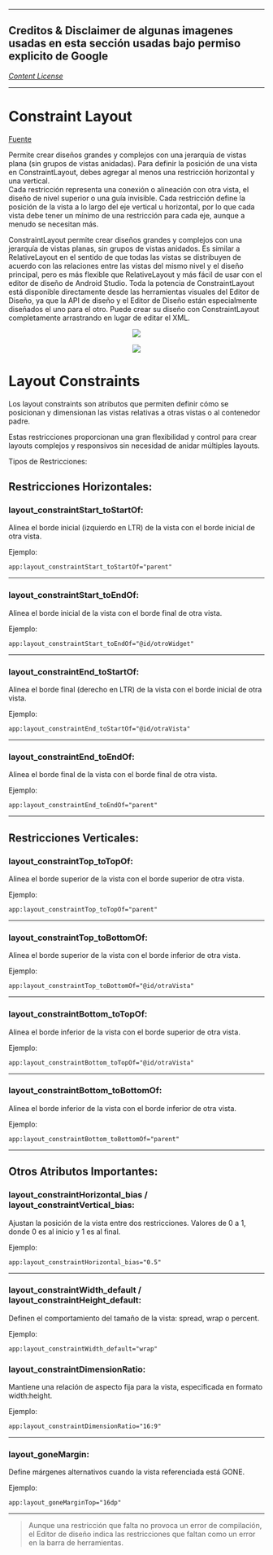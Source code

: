 ____

## Creditos & Disclaimer de algunas imagenes usadas en esta sección usadas bajo permiso explicito de Google 

[*Content License*](https://developer.android.com/license)
___

# Constraint Layout

[Fuente](https://developer.android.com/develop/ui/views/layout/constraint-layout)

Permite crear diseños grandes y complejos con una jerarquía de vistas plana (sin grupos de vistas anidadas). Para definir la 
posición de una vista en ConstraintLayout, debes agregar al menos una restricción horizontal y una vertical.  
Cada restricción representa una conexión o alineación con otra vista, el diseño de nivel superior o una guía invisible. Cada 
restricción define la posición de la vista a lo largo del eje vertical u horizontal, por lo que cada vista debe tener un mínimo de una restricción para cada eje, aunque a menudo se necesitan más.

ConstraintLayout permite crear diseños grandes y complejos con una jerarquía de vistas planas, sin grupos de vistas anidados. Es similar a RelativeLayout en el sentido de que todas las vistas se distribuyen de acuerdo con las relaciones entre las vistas del mismo nivel y el diseño principal, pero es más flexible que RelativeLayout y más fácil de usar con el editor de diseño de Android Studio.
Toda la potencia de ConstraintLayout está disponible directamente desde las herramientas visuales del Editor de Diseño, ya que la API de diseño y el Editor de Diseño están especialmente diseñados el uno para el otro. Puede crear su diseño con ConstraintLayout completamente arrastrando en lugar de editar el XML.

<p align="center">
  <img src="https://developer.android.com/static/training/constraint-layout/images/constraint-fail_2x.png" />
</p>
<p align="center">
  <img src="https://developer.android.com/static/training/constraint-layout/images/constraint-fail-fixed_2x.png" />
</p>

# Layout Constraints

Los layout constraints son atributos que permiten definir cómo se posicionan y dimensionan las vistas relativas a otras vistas o al contenedor padre. 

Estas restricciones proporcionan una gran flexibilidad y control para crear layouts complejos y responsivos sin necesidad de anidar múltiples layouts.

Tipos de Restricciones:

## Restricciones Horizontales:

### layout_constraintStart_toStartOf:

Alinea el borde inicial (izquierdo en LTR) de la vista con el borde inicial de otra vista.

Ejemplo: 

```
app:layout_constraintStart_toStartOf="parent"
```
___

### layout_constraintStart_toEndOf:

Alinea el borde inicial de la vista con el borde final de otra vista.

Ejemplo: 

```
app:layout_constraintStart_toEndOf="@id/otroWidget"
```
___

### layout_constraintEnd_toStartOf:

Alinea el borde final (derecho en LTR) de la vista con el borde inicial de otra vista.

Ejemplo: 

```
app:layout_constraintEnd_toStartOf="@id/otraVista"
```
___

### layout_constraintEnd_toEndOf:

Alinea el borde final de la vista con el borde final de otra vista.

Ejemplo: 

```
app:layout_constraintEnd_toEndOf="parent"
```
___

## Restricciones Verticales:

### layout_constraintTop_toTopOf:

Alinea el borde superior de la vista con el borde superior de otra vista.

Ejemplo: 

```
app:layout_constraintTop_toTopOf="parent"
```

___

### layout_constraintTop_toBottomOf:

Alinea el borde superior de la vista con el borde inferior de otra vista.

Ejemplo: 

```
app:layout_constraintTop_toBottomOf="@id/otraVista"
```
___

### layout_constraintBottom_toTopOf:

Alinea el borde inferior de la vista con el borde superior de otra vista.

Ejemplo: 

```
app:layout_constraintBottom_toTopOf="@id/otraVista"
```
___

### layout_constraintBottom_toBottomOf:

Alinea el borde inferior de la vista con el borde inferior de otra vista.

Ejemplo: 

```
app:layout_constraintBottom_toBottomOf="parent"
```
___

## Otros Atributos Importantes:


### layout_constraintHorizontal_bias / layout_constraintVertical_bias:

Ajustan la posición de la vista entre dos restricciones. Valores de 0 a 1, donde 0 es al inicio y 1 es al final.

Ejemplo: 

```
app:layout_constraintHorizontal_bias="0.5"
```

___

### layout_constraintWidth_default / layout_constraintHeight_default:

Definen el comportamiento del tamaño de la vista: spread, wrap o percent.

Ejemplo: 

```
app:layout_constraintWidth_default="wrap"
```

### layout_constraintDimensionRatio:

Mantiene una relación de aspecto fija para la vista, especificada en formato width:height.

Ejemplo: 

```
app:layout_constraintDimensionRatio="16:9"
```

___


### layout_goneMargin:

Define márgenes alternativos cuando la vista referenciada está GONE.

Ejemplo: 

```
app:layout_goneMarginTop="16dp"
```
___


> Aunque una restricción que falta no provoca un error de compilación, el Editor de diseño indica las restricciones que faltan como un error en la barra de herramientas. 
